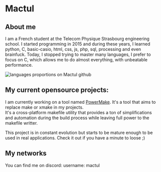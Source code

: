 # Mactul

## About me

I am a French student at the Telecom Physique Strasbourg engineering school. I started programming in 2015 and during these years, I learned python, C, basic-casio, html, css, js, php, sql, processing and even brainfuck. Today, I stopped trying to master many languages, I prefer to focus on C, which allows me to do almost everything, with unbeatable performance.

![languages proportions on Mactul github](https://github-readme-stats.vercel.app/api/top-langs/?username=mactul&layout=compact&theme=dark&langs_count=12)

## My current opensource projects:

I am currently working on a tool named [PowerMake](https://github.com/mactul/powermake). It's a tool that aims to replace make or xmake in my projects.  
It's a cross-platform makefile utility that provides a ton of simplifications and automation during the build process while leaving full power to the makefile writter.

This project is in constant evolution but starts to be mature enough to be used in real applications. Check it out if you have a minute to loose ;)

## My networks

You can find me on discord: username: mactul
